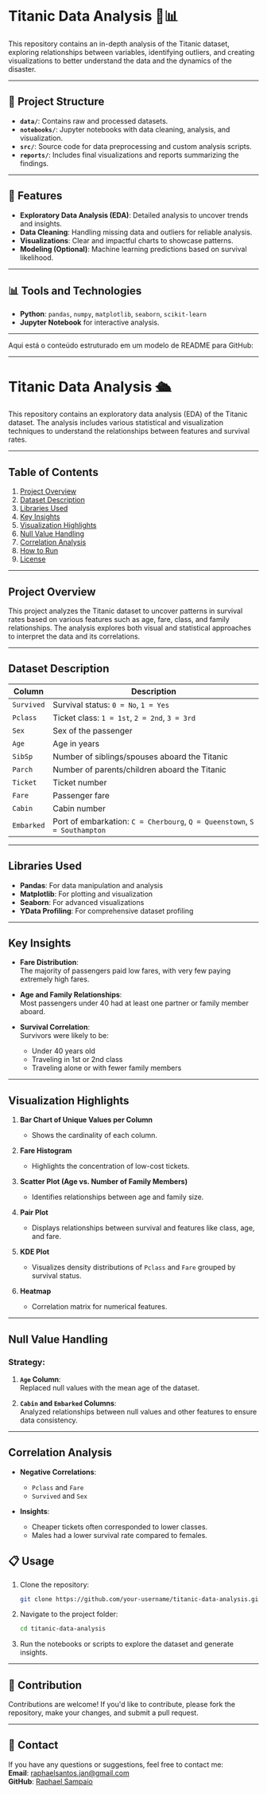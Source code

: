 # Titanic Data Analysis 🚢📊  

This repository contains an in-depth analysis of the Titanic dataset, exploring relationships between variables, identifying outliers, and creating visualizations to better understand the data and the dynamics of the disaster.  

---

## 📁 Project Structure  

- **`data/`**: Contains raw and processed datasets.  
- **`notebooks/`**: Jupyter notebooks with data cleaning, analysis, and visualization.  
- **`src/`**: Source code for data preprocessing and custom analysis scripts.  
- **`reports/`**: Includes final visualizations and reports summarizing the findings.  

---

## 🚀 Features  

- **Exploratory Data Analysis (EDA)**: Detailed analysis to uncover trends and insights.  
- **Data Cleaning**: Handling missing data and outliers for reliable analysis.  
- **Visualizations**: Clear and impactful charts to showcase patterns.  
- **Modeling (Optional)**: Machine learning predictions based on survival likelihood.  

---

## 📊 Tools and Technologies  

- **Python**: `pandas`, `numpy`, `matplotlib`, `seaborn`, `scikit-learn`  
- **Jupyter Notebook** for interactive analysis.  

---

Aqui está o conteúdo estruturado em um modelo de README para GitHub:

---

# Titanic Data Analysis 🛳️

This repository contains an exploratory data analysis (EDA) of the Titanic dataset. The analysis includes various statistical and visualization techniques to understand the relationships between features and survival rates.

---

## Table of Contents

1. [Project Overview](#project-overview)  
2. [Dataset Description](#dataset-description)  
3. [Libraries Used](#libraries-used)  
4. [Key Insights](#key-insights)  
5. [Visualization Highlights](#visualization-highlights)  
6. [Null Value Handling](#null-value-handling)  
7. [Correlation Analysis](#correlation-analysis)  
8. [How to Run](#how-to-run)  
9. [License](#license)

---

## Project Overview

This project analyzes the Titanic dataset to uncover patterns in survival rates based on various features such as age, fare, class, and family relationships. The analysis explores both visual and statistical approaches to interpret the data and its correlations.

---

## Dataset Description

| **Column**      | **Description**                                          |
|------------------|----------------------------------------------------------|
| `Survived`      | Survival status: `0 = No`, `1 = Yes`                      |
| `Pclass`        | Ticket class: `1 = 1st`, `2 = 2nd`, `3 = 3rd`             |
| `Sex`           | Sex of the passenger                                      |
| `Age`           | Age in years                                              |
| `SibSp`         | Number of siblings/spouses aboard the Titanic             |
| `Parch`         | Number of parents/children aboard the Titanic             |
| `Ticket`        | Ticket number                                             |
| `Fare`          | Passenger fare                                            |
| `Cabin`         | Cabin number                                              |
| `Embarked`      | Port of embarkation: `C = Cherbourg`, `Q = Queenstown`, `S = Southampton` |

---

## Libraries Used

- **Pandas**: For data manipulation and analysis  
- **Matplotlib**: For plotting and visualization  
- **Seaborn**: For advanced visualizations  
- **YData Profiling**: For comprehensive dataset profiling  

---

## Key Insights

- **Fare Distribution**:  
  The majority of passengers paid low fares, with very few paying extremely high fares.

- **Age and Family Relationships**:  
  Most passengers under 40 had at least one partner or family member aboard.  

- **Survival Correlation**:  
  Survivors were likely to be:  
  - Under 40 years old  
  - Traveling in 1st or 2nd class  
  - Traveling alone or with fewer family members  

---

## Visualization Highlights

1. **Bar Chart of Unique Values per Column**  
   - Shows the cardinality of each column.  

2. **Fare Histogram**  
   - Highlights the concentration of low-cost tickets.  

3. **Scatter Plot (Age vs. Number of Family Members)**  
   - Identifies relationships between age and family size.  

4. **Pair Plot**  
   - Displays relationships between survival and features like class, age, and fare.  

5. **KDE Plot**  
   - Visualizes density distributions of `Pclass` and `Fare` grouped by survival status.  

6. **Heatmap**  
   - Correlation matrix for numerical features.  

---

## Null Value Handling

### Strategy:

1. **`Age` Column**:  
   Replaced null values with the mean age of the dataset.  

2. **`Cabin` and `Embarked` Columns**:  
   Analyzed relationships between null values and other features to ensure data consistency.

---

## Correlation Analysis

- **Negative Correlations**:  
  - `Pclass` and `Fare`  
  - `Survived` and `Sex`  

- **Insights**:  
  - Cheaper tickets often corresponded to lower classes.  
  - Males had a lower survival rate compared to females.  

## 📋 Usage  

1. Clone the repository:  
   ```bash
   git clone https://github.com/your-username/titanic-data-analysis.git
   ```  

2. Navigate to the project folder:  
   ```bash
   cd titanic-data-analysis
   ```  
3. Run the notebooks or scripts to explore the dataset and generate insights.  

---

## 🌟 Contribution  

Contributions are welcome! If you'd like to contribute, please fork the repository, make your changes, and submit a pull request.  

---

## 📧 Contact  

If you have any questions or suggestions, feel free to contact me:  
**Email**: raphaelsantos.jan@gmail.com  
**GitHub**: [Raphael Sampaio]([https://github.com/your-username](https://github.com/RaphaelSampaio1/))  
```
